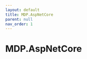 ```yaml
---
layout: default
title: MDP.AspNetCore
parent: null
nav_order: 1
---
```



# MDP.AspNetCore

<head>
  <meta http-equiv="refresh" content="0; url=https://mdpcore.github.io/MDP.AspNetCore/" />
</head>
